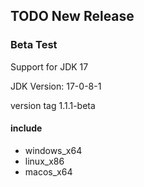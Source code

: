 ## TODO New Release

### Beta Test

Support for JDK 17

JDK Version: 17-0-8-1

version tag 1.1.1-beta

#### include

- windows_x64
- linux_x86
- macos_x64
